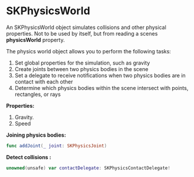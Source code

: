 # SKPhysicsWorld
An SKPhysicsWorld object simulates collisions and other physical properties. Not to be used by itself, but from reading a scenes **physicsWorld** property.

The physics world object allows you to perform the following tasks:

1. Set global properties for the simulation, such as gravity
1. Create joints between two physics bodies in the scene
1. Set a delegate to receive notifications when two physics bodies are in contact with each other
1. Determine which physics bodies within the scene intersect with points, rectangles, or rays


**Properties:** <br />
1. Gravity.
2. Speed

**Joining physics bodies:** <br />
```Swift
func addJoint(_ joint: SKPhysicsJoint)
```

**Detect collisions :**
```Swift
unowned(unsafe) var contactDelegate: SKPhysicsContactDelegate!
```
